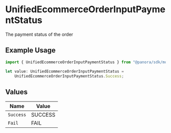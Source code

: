 # UnifiedEcommerceOrderInputPaymentStatus

The payment status of the order

## Example Usage

```typescript
import { UnifiedEcommerceOrderInputPaymentStatus } from "@panora/sdk/models/components";

let value: UnifiedEcommerceOrderInputPaymentStatus =
    UnifiedEcommerceOrderInputPaymentStatus.Success;
```

## Values

| Name      | Value     |
| --------- | --------- |
| `Success` | SUCCESS   |
| `Fail`    | FAIL      |